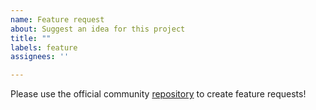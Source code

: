 ```yaml
---
name: Feature request
about: Suggest an idea for this project
title: ""
labels: feature
assignees: ''

---
```


Please use the official community [repository](https://github.com/gohornet/hornet) to create feature requests!

